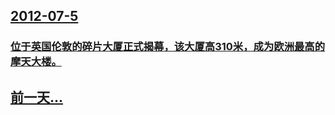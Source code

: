 ## [2012-07-5](/zh/news/2012/07/5/index.md)

### [位于英国伦敦的碎片大厦正式揭幕，该大厦高310米，成为欧洲最高的摩天大楼。](/zh/news/2012/07/5/位于英国伦敦的碎片大厦正式揭幕-该大厦高310米-成为欧洲最高的摩天大楼.md)
## [前一天...](/zh/news/2012/07/4/index.md)

